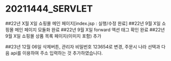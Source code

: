 # 20211444_SERVLET
##22년 X월 X일 쇼핑몰 메인 페이지[index.jsp : 실행/수정 완료]
##22년 9월 X일 쇼핑몰 메인 페이지 모듈화 완료
##22년 9월 X일 forward 액션 태그 확인 완료
##22년 9월 X일 쇼핑몰 상품 목록 페이지(이미지 포함) 추가

##23년 12월 06일 삭제버튼, 관리자 비밀번호 123654로 변경, 주문시 나라 선택과 다음 api를 이용하여 주소 입력하는 것 추가하였습니다.
